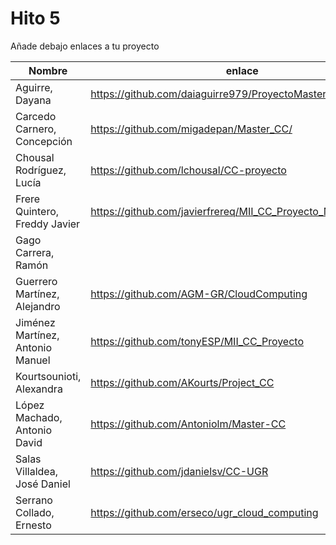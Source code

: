 # Hito 5

Añade debajo enlaces a tu proyecto

| Nombre                           |  enlace  | version | Comprobado | 
|----------------------------------|----------|---------| ---------- |
| Aguirre, Dayana                  |https://github.com/daiaguirre979/ProyectoMasterCC |2 | |
| Carcedo Carnero, Concepción      |https://github.com/migadepan/Master_CC/ |2 | |
| Chousal Rodríguez, Lucía         |https://github.com/lchousal/CC-proyecto |4 | |
| Frere Quintero, Freddy Javier    | https://github.com/javierfrereq/MII_CC_Proyecto_MicroServicios | 1 | |
| Gago Carrera, Ramón              | | | |
| Guerrero Martínez, Alejandro     | https://github.com/AGM-GR/CloudComputing | 2 | |
| Jiménez Martínez, Antonio Manuel | https://github.com/tonyESP/MII_CC_Proyecto | 24 | |
| Kourtsounioti, Alexandra         | https://github.com/AKourts/Project_CC| 1 | |
| López Machado, Antonio David     | https://github.com/Antoniolm/Master-CC | 3 | |
| Salas Villaldea, José Daniel     | https://github.com/jdanielsv/CC-UGR | 1 | |
| Serrano Collado, Ernesto         | https://github.com/erseco/ugr_cloud_computing | 3 | |



